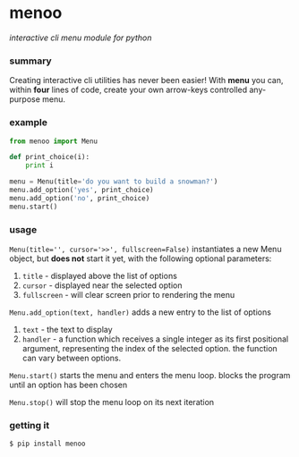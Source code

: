 # menoo
*interactive cli menu module for python*

### summary

Creating interactive cli utilities has never been easier! With **menu** you can, within **four** lines of code,
create your own arrow-keys controlled any-purpose menu.

### example

```python
from menoo import Menu

def print_choice(i):
    print i

menu = Menu(title='do you want to build a snowman?')
menu.add_option('yes', print_choice)
menu.add_option('no', print_choice)
menu.start()
```

### usage

`Menu(title='', cursor='>>', fullscreen=False)` instantiates a new Menu object, but **does not** start it yet,
with the following optional parameters:
1. `title` - displayed above the list of options
2. `cursor` - displayed near the selected option
3. `fullscreen` - will clear screen prior to rendering the menu

`Menu.add_option(text, handler)` adds a new entry to the list of options
1. `text` - the text to display
2. `handler` - a function which receives a single integer as its first positional argument, representing the index of
the selected option. the function can vary between options.

`Menu.start()` starts the menu and enters the menu loop. blocks the program until an option has been chosen

`Menu.stop()` will stop the menu loop on its next iteration

### getting it

`$ pip install menoo`
